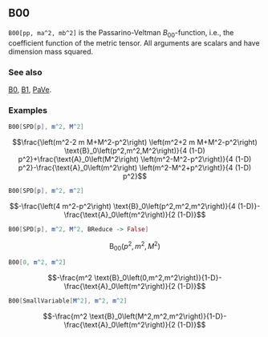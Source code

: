 ## B00 

`B00[pp, ma^2, mb^2]` is the Passarino-Veltman $B_{00}$-function, i.e., the coefficient function of the metric tensor. All arguments are scalars and have dimension mass squared.

### See also

[B0](B0), [B1](B1), [PaVe](PaVe).

### Examples

```mathematica
B00[SPD[p], m^2, M^2]
```

$$\frac{\left(m^2-2 m M+M^2-p^2\right) \left(m^2+2 m M+M^2-p^2\right) \text{B}_0\left(p^2,m^2,M^2\right)}{4 (1-D) p^2}+\frac{\text{A}_0\left(M^2\right) \left(m^2-M^2-p^2\right)}{4 (1-D) p^2}-\frac{\text{A}_0\left(m^2\right) \left(m^2-M^2+p^2\right)}{4 (1-D) p^2}$$

```mathematica
B00[SPD[p], m^2, m^2]
```

$$-\frac{\left(4 m^2-p^2\right) \text{B}_0\left(p^2,m^2,m^2\right)}{4 (1-D)}-\frac{\text{A}_0\left(m^2\right)}{2 (1-D)}$$

```mathematica
B00[SPD[p], m^2, M^2, BReduce -> False]
```

$$\text{B}_{00}\left(p^2,m^2,M^2\right)$$

```mathematica
B00[0, m^2, m^2]
```

$$-\frac{m^2 \text{B}_0\left(0,m^2,m^2\right)}{1-D}-\frac{\text{A}_0\left(m^2\right)}{2 (1-D)}$$

```mathematica
B00[SmallVariable[M^2], m^2, m^2]
```

$$-\frac{m^2 \text{B}_0\left(M^2,m^2,m^2\right)}{1-D}-\frac{\text{A}_0\left(m^2\right)}{2 (1-D)}$$